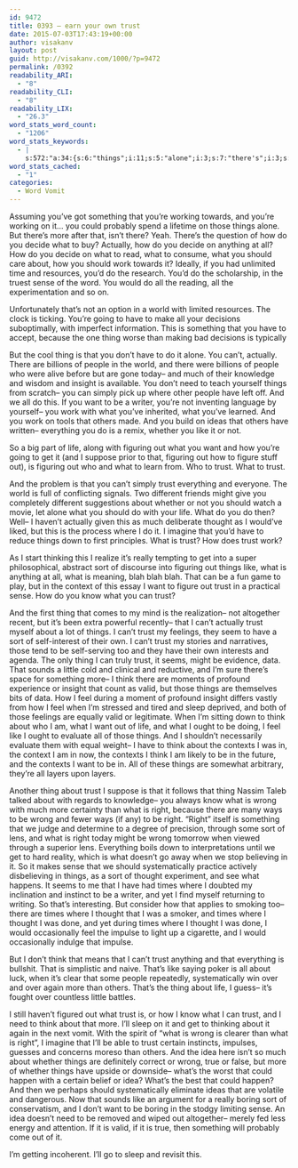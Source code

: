 ```yaml
---
id: 9472
title: 0393 – earn your own trust
date: 2015-07-03T17:43:19+00:00
author: visakanv
layout: post
guid: http://visakanv.com/1000/?p=9472
permalink: /0392
readability_ARI:
  - "8"
readability_CLI:
  - "8"
readability_LIX:
  - "26.3"
word_stats_word_count:
  - "1206"
word_stats_keywords:
  - |
    s:572:"a:34:{s:6:"things";i:11;s:5:"alone";i:3;s:7:"there's";i:3;s:6:"decide";i:3;s:8:"actually";i:4;s:4:"work";i:4;s:5:"sense";i:4;s:5:"world";i:3;s:5:"thing";i:7;s:5:"can't";i:6;s:6:"people";i:4;s:7:"insight";i:3;s:4:"need";i:3;s:4:"want";i:6;s:7:"whether";i:4;s:4:"like";i:5;s:4:"life";i:4;s:8:"figuring";i:4;s:5:"trust";i:16;s:7:"thought";i:5;s:4:"sort";i:5;s:4:"blah";i:3;s:4:"know";i:3;s:5:"think";i:6;s:5:"valid";i:3;s:4:"feel";i:4;s:5:"sleep";i:3;s:8:"contexts";i:3;s:5:"wrong";i:5;s:5:"right";i:5;s:14:"systematically";i:3;s:5:"times";i:4;s:4:"i'll";i:3;s:4:"idea";i:3;}";
word_stats_cached:
  - "1"
categories:
  - Word Vomit
---
```

Assuming you&#8217;ve got something that you&#8217;re working towards, and you&#8217;re working on it&#8230; you could probably spend a lifetime on those things alone. But there&#8217;s more after that, isn&#8217;t there? Yeah. There&#8217;s the question of how do you decide what to buy? Actually, how do you decide on anything at all? How do you decide on what to read, what to consume, what you should care about, how you should work towards it? Ideally, if you had unlimited time and resources, you&#8217;d do the research. You&#8217;d do the scholarship, in the truest sense of the word. You would do all the reading, all the experimentation and so on.

Unfortunately that&#8217;s not an option in a world with limited resources. The clock is ticking. You&#8217;re going to have to make all your decisions suboptimally, with imperfect information. This is something that you have to accept, because the one thing worse than making bad decisions is typically

But the cool thing is that you don&#8217;t have to do it alone. You can&#8217;t, actually. There are billions of people in the world, and there were billions of people who were alive before but are gone today– and much of their knowledge and wisdom and insight is available. You don&#8217;t need to teach yourself things from scratch– you can simply pick up where other people have left off. And we all do this. If you want to be a writer, you&#8217;re not inventing language by yourself– you work with what you&#8217;ve inherited, what you&#8217;ve learned. And you work on tools that others made. And you build on ideas that others have written– everything you do is a remix, whether you like it or not.

So a big part of life, along with figuring out what you want and how you&#8217;re going to get it (and I suppose prior to that, figuring out how to figure stuff out), is figuring out who and what to learn from. Who to trust. What to trust.

And the problem is that you can&#8217;t simply trust everything and everyone. The world is full of conflicting signals. Two different friends might give you completely different suggestions about whether or not you should watch a movie, let alone what you should do with your life. What do you do then? Well– I haven&#8217;t actually given this as much deliberate thought as I would&#8217;ve liked, but this is the process where I do it. I imagine that you&#8217;d have to reduce things down to first principles. What is trust? How does trust work?

As I start thinking this I realize it&#8217;s really tempting to get into a super philosophical, abstract sort of discourse into figuring out things like, what is anything at all, what is meaning, blah blah blah. That can be a fun game to play, but in the context of this essay I want to figure out trust in a practical sense. How do you know what you can trust?

And the first thing that comes to my mind is the realization– not altogether recent, but it&#8217;s been extra powerful recently– that I can&#8217;t actually trust myself about a lot of things. I can&#8217;t trust my feelings, they seem to have a sort of self-interest of their own. I can&#8217;t trust my stories and narratives, those tend to be self-serving too and they have their own interests and agenda. The only thing I can truly trust, it seems, might be evidence, data. That sounds a little cold and clinical and reductive, and I&#8217;m sure there&#8217;s space for something more– I think there are moments of profound experience or insight that count as valid, but those things are themselves bits of data. How I feel during a moment of profound insight differs vastly from how I feel when I&#8217;m stressed and tired and sleep deprived, and both of those feelings are equally valid or legitimate. When I&#8217;m sitting down to think about who I am, what I want out of life, and what I ought to be doing, I feel like I ought to evaluate all of those things. And I shouldn&#8217;t necessarily evaluate them with equal weight– I have to think about the contexts I was in, the context I am in now, the contexts I think I am likely to be in the future, and the contexts I want to be in. All of these things are somewhat arbitrary, they&#8217;re all layers upon layers.

Another thing about trust I suppose is that it follows that thing Nassim Taleb talked about with regards to knowledge– you always know what is wrong with much more certainty than what is right, because there are many ways to be wrong and fewer ways (if any) to be right. &#8220;Right&#8221; itself is something that we judge and determine to a degree of precision, through some sort of lens, and what is right today might be wrong tomorrow when viewed through a superior lens. Everything boils down to interpretations until we get to hard reality, which is what doesn&#8217;t go away when we stop believing in it. So it makes sense that we should systematically practice actively disbelieving in things, as a sort of thought experiment, and see what happens. It seems to me that I have had times where I doubted my inclination and instinct to be a writer, and yet I find myself returning to writing. So that&#8217;s interesting. But consider how that applies to smoking too– there are times where I thought that I was a smoker, and times where I thought I was done, and yet during times where I thought I was done, I would occasionally feel the impulse to light up a cigarette, and I would occasionally indulge that impulse.

But I don&#8217;t think that means that I can&#8217;t trust anything and that everything is bullshit. That is simplistic and naive. That&#8217;s like saying poker is all about luck, when it&#8217;s clear that some people repeatedly, systematically win over and over again more than others. That&#8217;s the thing about life, I guess– it&#8217;s fought over countless little battles.

I still haven&#8217;t figured out what trust is, or how I know what I can trust, and I need to think about that more. I&#8217;ll sleep on it and get to thinking about it again in the next vomit. With the spirit of &#8220;what is wrong is clearer than what is right&#8221;, I imagine that I&#8217;ll be able to trust certain instincts, impulses, guesses and concerns moreso than others. And the idea here isn&#8217;t so much about whether things are definitely correct or wrong, true or false, but more of whether things have upside or downside– what&#8217;s the worst that could happen with a certain belief or idea? What&#8217;s the best that could happen? And then we perhaps should systematically eliminate ideas that are volatile and dangerous. Now that sounds like an argument for a really boring sort of conservatism, and I don&#8217;t want to be boring in the stodgy limiting sense. An idea doesn&#8217;t need to be removed and wiped out altogether– merely fed less energy and attention. If it is valid, if it is true, then something will probably come out of it.

I&#8217;m getting incoherent. I&#8217;ll go to sleep and revisit this.